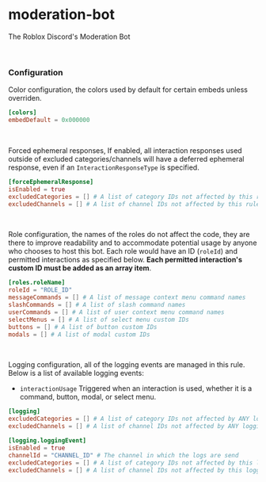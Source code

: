 # moderation-bot
The Roblox Discord's Moderation Bot

<br>

### Configuration

Color configuration, the colors used by default for certain embeds unless overriden.
```toml
[colors]
embedDefault = 0x000000
```
<br>

Forced ephemeral responses, If enabled, all interaction responses used outside of excluded categories/channels will have a deferred ephemeral response, even if an `InteractionResponseType` is specified.
```toml
[forceEphemeralResponse]
isEnabled = true
excludedCategories = [] # A list of category IDs not affected by this rule
excludedChannels = [] # A list of channel IDs not affected by this rule
```
<br>

Role configuration, the names of the roles do not affect the code, they are there to improve readability and to accommodate potential usage by anyone who chooses to host this bot. Each role would have an ID (`roleId`) and permitted interactions as specified below. **Each permitted interaction's custom ID must be added as an array item**.
```toml
[roles.roleName]
roleId = "ROLE_ID"
messageCommands = [] # A list of message context menu command names
slashCommands = [] # A list of slash command names
userCommands = [] # A list of user context menu command names
selectMenus = [] # A list of select menu custom IDs
buttons = [] # A list of button custom IDs
modals = [] # A list of modal custom IDs
```
<br>

Logging configuration, all of the logging events are managed in this rule. Below is a list of available logging events:

* `interactionUsage` Triggered when an interaction is used, whether it is a command, button, modal, or select menu.
```toml
[logging]
excludedCategories = [] # A list of category IDs not affected by ANY logging events
excludedChannels = [] # A list of channel IDs not affected by ANY logging events

[logging.loggingEvent]
isEnabled = true
channelId = "CHANNEL_ID" # The channel in which the logs are send
excludedCategories = [] # A list of category IDs not affected by this logging event
excludedChannels = [] # A list of channel IDs not affected by this logging event
```